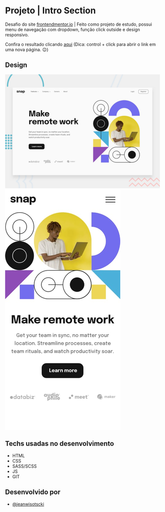 # Projeto | Intro Section

Desafio do site [frontendmentor.io](https://www.frontendmentor.io/) | Feito como projeto de estudo, possui menu de navegação com dropdown, função click outside e design responsivo.

Confira o resultado clicando [aqui](https://jeanwisotscki.github.io/intro-section-with-dropdown/) (Dica: control + click para abrir o link em uma nova página. 😉)

## Design

![Desktop](./img/desktop-preview.jpg)
![Mobile](./img/mobile-design.jpg)

## Techs usadas no desenvolvimento

- HTML
- CSS
- SASS/SCSS
- JS
- GIT

## Desenvolvido por

- [@jeanwisotscki](https://github.com/jeanwisotscki/)
